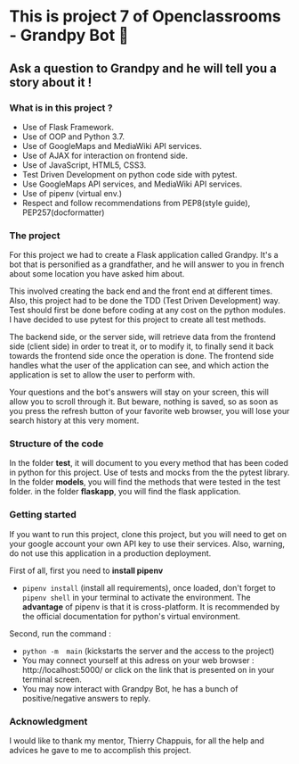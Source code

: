 # This is project 7 of Openclassrooms - Grandpy Bot :snake:

## Ask a question to Grandpy and he will tell you a story about it !

### What is in this project ?
- Use of Flask Framework.
- Use of OOP and Python 3.7.
- Use of GoogleMaps and MediaWiki API services.
- Use of AJAX for interaction on frontend side.
- Use of JavaScript, HTML5, CSS3.
- Test Driven Development on python code side with pytest.
- Use GoogleMaps API services, and MediaWiki API services.
- Use of pipenv (virtual env.)
- Respect and follow recommendations from PEP8(style guide),
 PEP257(docformatter)

### The project
For this project we had to create a Flask application called Grandpy.
It's a bot that is personified as a grandfather, and he will answer 
to you in french about some location you have asked him about.

This involved creating the back end and the front end at different times.
Also, this project had to be done the TDD (Test Driven Development) way. 
Test should first be done before coding at any cost on the python modules. 
I have decided to use pytest for this project to create all test methods.

The backend side, or the server side, will retrieve data from the frontend side (client side)
in order to treat it, or to modify it, to finally send it back towards the frontend side once
the operation is done.
The frontend side handles what the user of the application can see, and which action
the application is set to allow the user to perform with.

Your questions and the bot's answers will stay on your screen, this will allow you to scroll
through it. But beware, nothing is saved, so as soon as you press the refresh
button of your favorite web browser, you will lose your search history at this very moment.


### Structure of the code
In the folder **test**, it will document to you every method that has
been coded in python for this project. Use of tests and mocks from the
the pytest library.
In the folder **models**, you will find the methods that were
tested in the test folder.
in the folder **flaskapp**, you will find the flask application.


###  Getting started

If you want to run this project, clone this project,
but you will need to get on your google account your own
API key to use their services. Also, warning, do not use this
application in a production deployment.


First of all, first you need to **install pipenv**
* `pipenv install` (install all requirements), once loaded, don't
forget to `pipenv shell` in your terminal to activate  the environment.
The **advantage** of pipenv is that it is cross-platform. It is 
recommended by the official documentation for python's virtual
environment.

Second, run the command :
* `python -m  main` (kickstarts the server and the access to the project)
* You may connect yourself at this adress on your web browser : http://localhost:5000/ or click on
the link that is presented on in your terminal screen.
* You may now interact with Grandpy Bot, he has a bunch of positive/negative answers to reply.



### Acknowledgment
I would like to thank my mentor, Thierry Chappuis, for all the help
and advices he gave to me to accomplish this project.